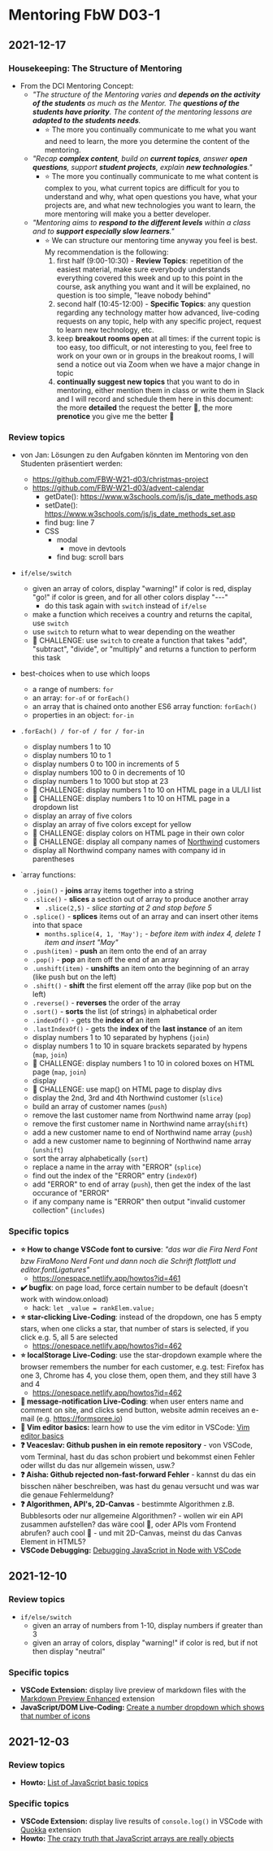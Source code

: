 # Mentoring FbW D03-1

## 2021-12-17

### Housekeeping: The Structure of Mentoring

- From the DCI Mentoring Concept: 
	- *"The structure of the Mentoring varies and **depends on the activity of the students** as much as the Mentor. The **questions of the students have priority**. The content of the mentoring lessons are **adapted to the students needs**.*
		- :star: The more you continually communicate to me what you want and need to learn, the more you determine the content of the mentoring. 
	- *"Recap **complex content**, build on **current topics**, answer **open questions**, support **student projects**, explain **new technologies**."*
		- :star: The more you continually communicate to me what content is complex to you, what current topics are difficult for you to understand and why, what open questions you have, what your projects are, and what new technologies you want to learn, the more mentoring will make you a better developer. 
	-  *"Mentoring aims to **respond to the different levels** within a class and to **support especially slow learners**."*
		- :star: We can structure our mentoring time anyway you feel is best. My recommendation is the following:
			1. first half (9:00-10:30) - **Review Topics**: repetition of the easiest material, make sure everybody understands everything covered this week and up to this point in the course, ask anything you want and it will be explained, no question is too simple, "leave nobody behind"
			2. second half (10:45-12:00) - **Specific Topics**: any question regarding any technology matter how advanced, live-coding requests on any topic, help with any specific project, request to learn new technology, etc. 
			3. keep **breakout rooms open** at all times: if the current topic is too easy, too difficult, or not interesting to you, feel free to work on your own or in groups in the breakout rooms, I will send a notice out via Zoom when we have a major change in topic
			4. **continually suggest new topics** that you want to do in mentoring, either mention them in class or write them in Slack and I will record and schedule them here in this document: the more **detailed** the request the better :muscle:, the more **prenotice** you give me the better :muscle:

### Review topics

- von Jan: Lösungen zu den Aufgaben könnten im Mentoring von den Studenten präsentiert werden:
	- https://github.com/FBW-W21-d03/christmas-project
	- https://github.com/FBW-W21-d03/advent-calendar
		- getDate(): https://www.w3schools.com/js/js_date_methods.asp
		- setDate(): https://www.w3schools.com/js/js_date_methods_set.asp
		- find bug: line 7
		- CSS
			- modal
				- move in devtools
			- find bug: scroll bars

- `if/else/switch` 
	- given an array of colors, display "warning!" if color is red, display "go!" if color is green, and for all other colors display "---"
		- do this task again with `switch` instead of `if/else`
	- make a function which receives a country and returns the capital, use `switch`
	- use `switch` to return what to wear depending on the weather
	- :muscle: CHALLENGE: use `switch` to create a function that takes "add", "subtract", "divide", or "multiply" and returns a function to perform this task 
- best-choices when to use which loops
	- a range of numbers: `for`
	- an array: `for-of` or `forEach()`
	- an array that is chained onto another ES6 array function: `forEach()`
	- properties in an object: `for-in`
- `.forEach() / for-of / for / for-in` 
	- display numbers 1 to 10
	- display numbers 10 to 1
	- display numbers 0 to 100 in increments of 5
	- display numbers 100 to 0 in decrements of 10
	- display numbers 1 to 1000 but stop at 23 
	- :muscle: CHALLENGE: display numbers 1 to 10 on HTML page in a UL/LI list
	- :muscle: CHALLENGE: display numbers 1 to 10 on HTML page in a dropdown list
	- display an array of five colors
	- display an array of five colors except for yellow
	- :muscle: CHALLENGE: display colors on HTML page in their own color
	- :muscle: CHALLENGE: display all company names of [Northwind](https://github.com/graphql-compose/graphql-compose-examples/tree/master/examples/northwind/data/json) customers
	- display all Northwind company names with company id in parentheses
- `array functions: 
	- `.join()` - **joins** array items together into a string
	- `.slice()` - **slices** a section out of array to produce another array 
		- `.slice(2,5)` - *slice starting at 2 and stop before 5*
	- `.splice()` - **splices** items out of an array and can insert other items into that space
		- `months.splice(4, 1, 'May');` - *before item with index 4, delete 1 item and insert "May"*
	- `.push(item)` - **push** an item onto the end of an array
	- `.pop()` - **pop** an item off the end of an array
	- `.unshift(item)` - **unshifts** an item onto the beginning of an array (like push but on the left)
	- `.shift()` - **shift** the first element off the array (like pop but on the left)
	- `.reverse()` - **reverses** the order of the array
	- `.sort()` - **sorts** the list (of strings) in alphabetical order
	- `.indexOf()` - gets the **index of** an item 
	- `.lastIndexOf()` - gets the **index of** the **last instance** of an item 
	- display numbers 1 to 10 separated by hyphens (`join`)
	- display numbers 1 to 10 in square brackets separated by hypens (`map`, `join`)
	- :muscle: CHALLENGE: display numbers 1 to 10 in colored boxes on HTML page (`map`, `join`)
	- display 
	- :muscle: CHALLENGE: use map() on HTML page to display divs
	- display the 2nd, 3rd and 4th Northwind customer (`slice`)
	- build an array of customer names (`push`)
	- remove the last customer name from Northwind name array (`pop`)
	- remove the first customer name in Northwind name array(`shift`)
	- add a new customer name to end of Northwind name array (`push`)
	- add a new customer name to beginning of Northwind name array (`unshift`)
	- sort the array alphabetically (`sort`)
	- replace a name in the array with "ERROR" (`splice`)
	- find out the index of the "ERROR" entry (`indexOf`)
	- add "ERROR" to end of array (`push`), then get the index of the last occurance of "ERROR"
	- if any company name is "ERROR" then output "invalid customer collection" (`includes`)

### Specific topics 

- **:star: How to change VSCode font to cursive**: *"das war die Fira Nerd Font bzw FiraMono Nerd Font und dann noch die Schrift flottflott und editor.fontLigatures"*
	- https://onespace.netlify.app/howtos?id=461
- **:heavy_check_mark: bugfix**: on page load, force certain number to be default (doesn't work with window.onload)
	- hack: `let _value = rankElem.value;`
- **:star: star-clicking Live-Coding**: instead of the dropdown, one has 5 empty stars, when one clicks a star, that number of stars is selected, if you click e.g. 5, all 5 are selected
	- https://onespace.netlify.app/howtos?id=462
- **:star: localStorage Live-Coding**: use the star-dropdown example where the browser remembers the number for each customer, e.g. test: Firefox has one 3, Chrome has 4, you close them, open them, and they still have 3 and 4
	- https://onespace.netlify.app/howtos?id=462
- **:construction: message-notification Live-Coding**: when user enters name and comment on site, and clicks send button, website admin receives an e-mail (e.g. https://formspree.io)
- **:muscle: Vim editor basics:** learn how to use the vim editor in VSCode: [Vim editor basics](https://onespace.netlify.app/howtos?id=458)
- **:question: Veaceslav: Github pushen in ein remote repository** - von VSCode, vom Terminal, hast du das schon probiert und bekommst einen Fehler oder willst du das nur allgemein wissen, usw.? 
- **:question: Aisha: Github rejected non-fast-forward Fehler** - kannst du das ein bisschen näher beschreiben, was hast du genau versucht und was war die genaue Fehlermeldung?
- **:question: Algorithmen, API's, 2D-Canvas** - bestimmte Algorithmen z.B. Bubblesorts oder nur allgemeine Algorithmen? - wollen wir ein API zusammen aufstellen? das wäre cool :muscle:, oder APIs vom Frontend abrufen? auch cool :muscle: - und mit 2D-Canvas, meinst du das Canvas Element in HTML5?
- **VSCode Debugging:** [Debugging JavaScript in Node with VSCode](https://onespace.netlify.app/howtos?id=454)

## 2021-12-10

### Review topics

- `if/else/switch` 
	- given an array of numbers from 1-10, display numbers if greater than 3
	- given an array of colors, display "warning!" if color is red, but if not then display "neutral"

### Specific topics

- **VSCode Extension:** display live preview of markdown files with the [Markdown Preview Enhanced](https://onespace.netlify.app/howtos?id=452) extension
- **JavaScript/DOM Live-Coding:** [Create a number dropdown which shows that number of icons](https://onespace.netlify.app/howtos?id=453)

## 2021-12-03

### Review topics

- **Howto:** [List of JavaScript basic topics](https://onespace.netlify.app/howtos?id=449)

### Specific topics

- **VSCode Extension:** display live results of `console.log()` in VSCode with [Quokka](https://quokkajs.com/docs/index.html) extension
- **Howto:** [The crazy truth that JavaScript arrays are really objects](https://onespace.netlify.app/howtos?id=448)
